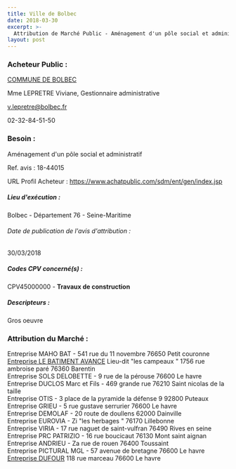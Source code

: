 ```yaml
---
title: Ville de Bolbec
date: 2018-03-30
excerpt: >-
  Attribution de Marché Public - Aménagement d'un pôle social et administratif
layout: post
---
```


### Acheteur Public : 
<a href="/acheteur-136/siren-217601145"> COMMUNE DE BOLBEC</a><br/>

Mme LEPRETRE Viviane, Gestionnaire administrative

v.lepretre@bolbec.fr

02-32-84-51-50

### Besoin :

Aménagement d'un pôle social et administratif

Ref. avis : 18-44015

URL Profil Acheteur : https://www.achatpublic.com/sdm/ent/gen/index.jsp

##### Lieu d'exécution :

Bolbec - Département 76 - Seine-Maritime

###### Date de publication de l'avis d'attribution : 
30/03/2018

##### Codes CPV concerné(s) :
CPV45000000 - **Travaux de construction** <br/>

##### Descripteurs :
Gros oeuvre <br/>

### Attribution du Marché :
Entreprise MAHO BAT - 541 rue du 11 novembre 76650 Petit couronne <br/>
<a href="/entreprise-567/siren-499633048"> Entreprise LE BATIMENT AVANCE</a>    Lieu-dit "les campeaux " 1756 rue ambroise paré 76360 Barentin <br/>
Entreprise SOLS DELOBETTE - 9 rue de la pérouse 76600 Le havre <br/>
Entreprise DUCLOS Marc et Fils - 469 grande rue 76210 Saint nicolas de la taille <br/>
Entreprise OTIS - 3 place de la pyramide la défense 9 92800 Puteaux <br/>
Entreprise GRIEU - 5 rue gustave serrurier 76600 Le havre <br/>
Entreprise DEMOLAF - 20 route de doullens 62000 Dainville <br/>
Entreprise EUROVIA - Zi "les herbages " 76170 Lillebonne <br/>
Entreprise VIRIA - 17 rue naguet de saint-vulfran 76490 Rives en seine <br/>
Entreprise PRC PATRIZIO - 16 rue boucicaut 76130 Mont saint aignan <br/>
Entreprise ANDRIEU - Za rue de rouen 76400 Toussaint <br/>
Entreprise PICTURAL MGL - 57 avenue de bretagne 76600 Le havre <br/>
<a href="/entreprise-551/siren-357502871"> Entreprise DUFOUR</a>    118 rue marceau 76600 Le havre <br/>
